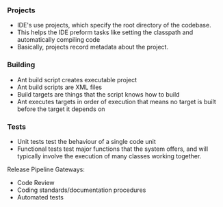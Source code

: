 ### Projects

- IDE's use projects, which specify the root directory of the codebase.
- This helps the IDE preform tasks like setting the classpath and automatically compiling code
- Basically, projects record metadata about the project.

### Building
- Ant build script creates executable project
- Ant build scripts are XML files
- Build targets are things that the script knows how to build
- Ant executes targets in order of execution that means no target is built before the target it depends on

### Tests
- Unit tests test the behaviour of a single code unit
- Functional tests test major functions that the system offers, and will typically involve the execution of many classes working together.

Release Pipeline Gateways:
- Code Review
- Coding standards/documentation procedures
- Automated tests

